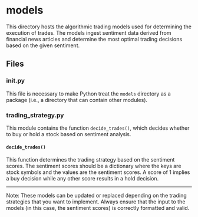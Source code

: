 # models

This directory hosts the algorithmic trading models used for determining the execution of trades. The models ingest sentiment data derived from financial news articles and determine the most optimal trading decisions based on the given sentiment.

## Files

### __init__.py
This file is necessary to make Python treat the `models` directory as a package (i.e., a directory that can contain other modules).

### trading_strategy.py
This module contains the function `decide_trades()`, which decides whether to buy or hold a stock based on sentiment analysis.

#### `decide_trades()`
This function determines the trading strategy based on the sentiment scores. The sentiment scores should be a dictionary where the keys are stock symbols and the values are the sentiment scores. A score of 1 implies a buy decision while any other score results in a hold decision.

---

Note: These models can be updated or replaced depending on the trading strategies that you want to implement. Always ensure that the input to the models (in this case, the sentiment scores) is correctly formatted and valid.
